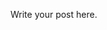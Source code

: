<!--
.. title: Systems Programming
.. slug:
.. date: 2018-07-04 20:31:02 UTC+05:30
.. tags: 
.. category: 
.. link: 
.. description: 
.. type: text
-->

Write your post here.
